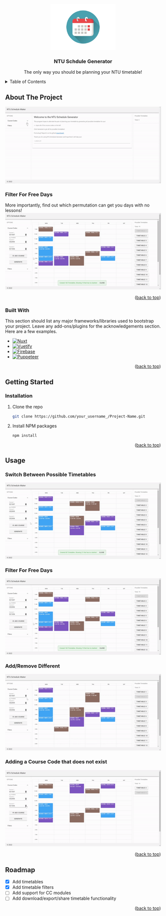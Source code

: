 <!-- PROJECT TItle -->
<br />
<div align="center">
  <a href="./">
    <img src="https://github.com/Lebarnon/uni-auto-planner/blob/master/demo/calendar.png" alt="Logo" height="150">
  </a>

  <h3 align="center">NTU Schdule Generator</h3>

  <p align="center">
    The only way you should be planning your NTU timetable!
    <br />
  </p>
</div>

<!-- TABLE OF CONTENTS -->
<details>
  <summary>Table of Contents</summary>
  <ol>
    <li>
      <a href="#about-the-project">About The Project</a>
      <ul>
        <li><a href="#built-with">Built With</a></li>
      </ul>
    </li>
    <li>
      <a href="#getting-started">Getting Started</a>
      <ul>
        <li><a href="#installation">Installation</a></li>
      </ul>
    </li>
    <li><a href="#usage">Usage</a></li>
    <li><a href="#roadmap">Roadmap</a></li>
  </ol>
</details>

<!-- ABOUT THE PROJECT -->
## About The Project
![alt text](https://github.com/Lebarnon/uni-auto-planner/blob/master/demo/Generate.gif)

### Filter For Free Days
More importantly, find out which permutation can get you days with no lessons!
![alt text](https://github.com/Lebarnon/uni-auto-planner/blob/master/demo/Filters.gif)


<p align="right">(<a href="#readme-top">back to top</a>)</p>


### Built With

This section should list any major frameworks/libraries used to bootstrap your project. Leave any add-ons/plugins for the acknowledgements section. Here are a few examples.

* [![Nuxt][Nuxt.js]][Nuxt-url]
* [![Vuetify][Vuetify.js]][Vuetify-url]
* [![Firebase][Firebase.com]][Firebase-url]
* [![Puppeteer][Puppeteer.com]][Puppeteer-url]

<p align="right">(<a href="#readme-top">back to top</a>)</p>


<!-- GETTING STARTED -->
## Getting Started

### Installation
1. Clone the repo
   ```sh
   git clone https://github.com/your_username_/Project-Name.git
   ```
2. Install NPM packages
   ```sh
   npm install
   ```

<p align="right">(<a href="#readme-top">back to top</a>)</p>



<!-- USAGE EXAMPLES -->
## Usage
### Switch Between Possible Timetables
![alt text](https://github.com/Lebarnon/uni-auto-planner/blob/master/demo/Switch%20timetables.gif)
### Filter For Free Days
![alt text](https://github.com/Lebarnon/uni-auto-planner/blob/master/demo/Filters.gif)
### Add/Remove Different
![alt text](https://github.com/Lebarnon/uni-auto-planner/blob/master/demo/DeleteAdd.gif)
### Adding a Course Code that does not exist
![alt text](https://github.com/Lebarnon/uni-auto-planner/blob/master/demo/Invalid%20Course%20Code.gif)


<p align="right">(<a href="#readme-top">back to top</a>)</p>



<!-- ROADMAP -->
## Roadmap
- [x] Add timetables 
- [x] Add timetable filters
- [ ] Add support for CC modules
- [ ] Add download/export/share timetable functionality

<p align="right">(<a href="#readme-top">back to top</a>)</p>


<!-- MARKDOWN LINKS & IMAGES -->
<!-- https://www.markdownguide.org/basic-syntax/#reference-style-links -->
[Nuxt-url]: https://nuxtjs.org/
[Nuxt.js]: https://img.shields.io/badge/Nuxt-002E3B?style=for-the-badge&logo=nuxtdotjs&logoColor=#00DC82
[Vuetify-url]: [https://vuetifyjs.com/en/
[Vuetify.js]: https://img.shields.io/badge/Vuetify-1867C0?style=for-the-badge&logo=vuetify&logoColor=AEDDFF
[Firebase-url]: https://firebase.google.com/
[Firebase.com]: https://img.shields.io/badge/firebase-%23039BE5.svg?style=for-the-badge&logo=firebase
[Puppeteer-url]: https://github.com/puppeteer/puppeteer
[Puppeteer.com]: https://img.shields.io/badge/Puppeteer-white?style=for-the-badge&logo=puppeteer&logoColor=01d8a2
